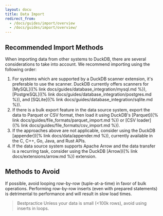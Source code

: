 ```yaml
---
layout: docu
title: Data Import
redirect_from:
  - /docs/guides/import/overview
  - /docs/guides/import/overview/
---
```


## Recommended Import Methods

When importing data from other systems to DuckDB, there are several considerations to take into account.
We recommend importing using the following order:

1. For systems which are supported by a DuckDB scanner extension, it's preferable to use the scanner. DuckDB currently offers scanners for [MySQL]({% link docs/guides/database_integration/mysql.md %}), [PostgreSQL]({% link docs/guides/database_integration/postgres.md %}), and [SQLite]({% link docs/guides/database_integration/sqlite.md %}).
2. If there is a bulk export feature in the data source system, export the data to Parquet or CSV format, then load it using DuckDB's [Parquet]({% link docs/guides/file_formats/parquet_import.md %}) or [CSV loader]({% link docs/guides/file_formats/csv_import.md %}).
3. If the approaches above are not applicable, consider using the DuckDB [appender]({% link docs/data/appender.md %}), currently available in the C, C++, Go, Java, and Rust APIs.
4. If the data source system supports Apache Arrow and the data transfer is a recurring task, consider using the DuckDB [Arrow]({% link docs/extensions/arrow.md %}) extension.

## Methods to Avoid

If possible, avoid looping row-by-row (tuple-at-a-time) in favor of bulk operations.
Performing row-by-row inserts (even with prepared statements) is detrimental to performance and will result in slow load times.

> Bestpractice Unless your data is small (<100k rows), avoid using inserts in loops.
